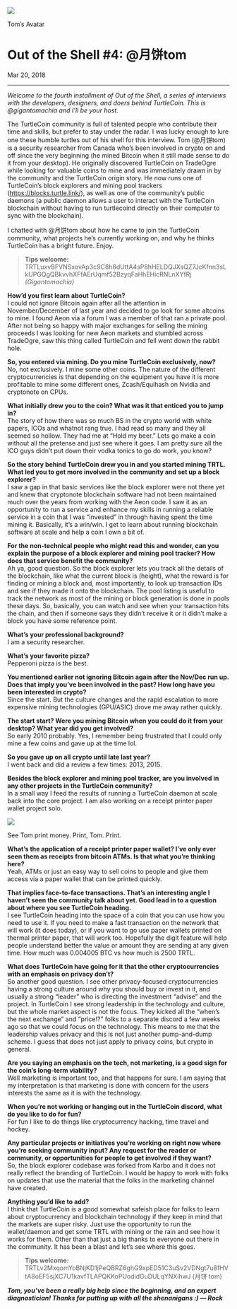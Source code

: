 ![](./images/1kdzymW_uHSFc0nEriu3ULA.png)

Tom’s Avatar

# **Out of the Shell #4: @月饼tom**

Mar 20, 2018

---

_Welcome to the fourth installment of Out of the Shell, a series of interviews with the developers, designers, and doers behind TurtleCoin. This is @gigantomachia and I’ll be your host._

The TurtleCoin community is full of talented people who contribute their time and skills, but prefer to stay under the radar. I was lucky enough to lure one these humble turtles out of his shell for this interview. Tom (@月饼tom) is a security researcher from Canada who’s been involved in crypto on and off since the very beginning (he mined Bitcoin when it still made sense to do it from your desktop). He originally discovered TurtleCoin on TradeOgre while looking for valuable coins to mine and was immediately drawn in by the community and the TurtleCoin origin story. He now runs one of TurtleCoin’s block explorers and mining pool trackers (<https://blocks.turtle.link/>), as well as one of the community’s public daemons (a public daemon allows a user to interact with the TurtleCoin blockchain without having to run turtlecoind directly on their computer to sync with the blockchain).

I chatted with @月饼tom about how he came to join the TurtleCoin community, what projects he’s currently working on, and why he thinks TurtleCoin has a bright future. Enjoy.

> **Tips welcome:** TRTLuxvBFVNSxovAp3c9C8h8dUttA4sP8hHELDQJXsQZ7JcKfnn3sLkUPGQgQBkvvhXFfAErUqmf52BzyqFaHhEHicRNLnXYfRj _(Gigantomachia)_

**How’d you first learn about TurtleCoin?**  
I could not ignore Bitcoin again after all the attention in November/December of last year and decided to go look for some altcoins to mine. I found Aeon via a forum I was a member of that ran a private pool. After not being so happy with major exchanges for selling the mining proceeds I was looking for new Aeon markets and stumbled across TradeOgre, saw this thing called TurtleCoin and fell went down the rabbit hole.

**So, you entered via mining. Do you mine TurtleCoin exclusively, now?**  
No, not exclusively. I mine some other coins. The nature of the different cryptocurrencies is that depending on the equipment you have it is more profitable to mine some different ones, Zcash/Equihash on Nvidia and cryptonote on CPUs.

**What initially drew you to the coin? What was it that enticed you to jump in?**  
The story of how there was so much BS in the crypto world with white papers, ICOs and whatnot rang true. I had read so many and they all seemed so hollow. They had me at “Hold my beer.” Lets go make a coin without all the pretense and just see where it goes. I am pretty sure all the ICO guys didn’t put down their vodka tonics to go do work, you know?

**So the story behind TurtleCoin drew you in and you started mining TRTL. What led you to get more involved in the community and set up a block explorer?**  
I saw a gap in that basic services like the block explorer were not there yet and knew that cryptonote blockchain software had not been maintained much over the years from working with the Aeon code. I saw it as an opportunity to run a service and enhance my skills in running a reliable service in a coin that I was “invested” in through having spent the time mining it. Basically, it’s a win/win. I get to learn about running blockchain software at scale and help a coin I own a bit of.

**For the non-technical people who might read this and wonder, can you explain the purpose of a block explorer and mining pool tracker? How does that service benefit the community?**  
Ah ya, good question. So the block explorer lets you track all the details of the blockchain, like what the current block is (height), what the reward is for finding or mining a block and, most importantly, to look up transaction IDs and see if they made it onto the blockchain. The pool listing is useful to track the network as most of the mining or block generation is done in pools these days. So, basically, you can watch and see when your transaction hits the chain, and then if someone says they didn’t receive it or it didn’t make a block you have some reference point.

**What’s your professional background?**  
I am a security researcher.

**What’s your favorite pizza?**  
Pepperoni pizza is the best.

**You mentioned earlier not ignoring Bitcoin again after the Nov/Dec run up. Does that imply you’ve been involved in the past? How long have you been interested in crypto?**  
Since the start. But the culture changes and the rapid escalation to more expensive mining technologies (GPU/ASIC) drove me away rather quickly.

**The start start? Were you mining Bitcoin when you could do it from your desktop? What year did you get involved?**  
So early 2010 probably. Yes, I remember being frustrated that I could only mine a few coins and gave up at the time lol.

**So you gave up on all crypto until late last year?**  
I went back and did a review a few times: 2013, 2015.

**Besides the block explorer and mining pool tracker, are you involved in any other projects in the TurtleCoin community?**  
In a small way I feed the results of running a TurtleCoin daemon at scale back into the core project. I am also working on a receipt printer paper wallet project solo.

![](./images/1NfWz3W6ZHFt5ab_k51dJ0Q.png)

See Tom print money. Print, Tom. Print.

**What’s the application of a receipt printer paper wallet? I’ve only ever seen them as receipts from bitcoin ATMs. Is that what you’re thinking here?**  
Yeah, ATMs or just an easy way to sell coins to people and give them access via a paper wallet that can be printed quickly.

**That implies face-to-face transactions. That’s an interesting angle I haven’t seen the community talk about yet. Good lead in to a question about where you see TurtleCoin heading.**  
I see TurtleCoin heading into the space of a coin that you can use how you need to use it. If you need to make a fast transaction on the network that will work (it does today), or if you want to go use paper wallets printed on thermal printer paper, that will work too. Hopefully the digit feature will help people understand better the value or amount they are sending at any given time. How much was 0.004005 BTC vs how much is 2500 TRTL.

**What does TurtleCoin have going for it that the other cryptocurrencies with an emphasis on privacy don’t?**  
So another good question. I see other privacy-focused cryptocurrencies having a strong culture around why you should buy or invest in it, and usually a strong “leader” who is directing the investment “advise” and the project. In TurtleCoin I see strong leadership in the technology and culture, but the whole market aspect is not the focus. They kicked all the “when’s the next exchange” and “price!?” folks to a separate discord a few weeks ago so that we could focus on the technology. This means to me that the leadership values privacy and this is not just another pump-and-dump scheme. I guess that does not just apply to privacy coins, but crypto in general.

**Are you saying an emphasis on the tech, not marketing, is a good sign for the coin’s long-term viability?**  
Well marketing is important too, and that happens for sure. I am saying that my interpretation is that marketing is done with concern for the users interests the same as it is with the technology.

**When you’re not working or hanging out in the TurtleCoin discord, what do you like to do for fun?**  
For fun I like to do things like cryptocurrency hacking, time travel and hockey.

**Any particular projects or initiatives you’re working on right now where you’re seeking community input? Any request for the reader or community, or opportunities for people to get involved if they want?**  
So, the block explorer codebase was forked from Karbo and it does not really reflect the branding of TurtleCoin. I would be happy to work with folks on updates that use the material that the folks in the marketing channel have created.

**Anything you’d like to add?**  
I think that TurtleCoin is a good somewhat safeish place for folks to learn about cryptocurrency and blockchain technology if they keep in mind that the markets are super risky. Just use the opportunity to run the wallet/daemon and get some TRTL with mining or the rain and see how it works for them. Other than that just a big thanks to everyone out there in the community. It has been a blast and let’s see where this goes.

> **Tips welcome:** TRTLv2MxqomYoBNjKD1jPeQBRZ6ghG9xpED51C3uSv2VDNgt7u8fHVtA8oEF5sjXC7U1kavfTLAPQKKoPUodidGuDULqYNXihwJ (月饼 tom)

**_Tom, you’ve been a really big help since the beginning, and an expert diagnostician! Thanks for putting up with all the shenanigans :) — Rock_**
